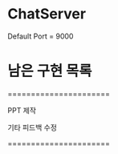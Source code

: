 # ChatServer
Default Port = 9000

남은 구현 목록
======================

======================

PPT 제작

기타 피드백 수정

======================
